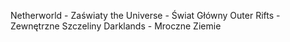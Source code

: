 Netherworld - Zaświaty
the Universe - Świat Główny
Outer Rifts - Zewnętrzne Szczeliny
Darklands - Mroczne Ziemie